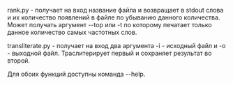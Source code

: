 rank.py - получает на вход название файла и возвращает в stdout слова и их количество появлений в файле по убыванию данного количества. Может получать аргумент --top или -t по которому печатает только данное количество самых частотных слов.

transliterate.py - получает на вход два аргумента -i - исходный файл и -o - выходной файл. Траслитерирует первый и сохраняет результат во второй.

Для обоих функций доступны команда --help.
